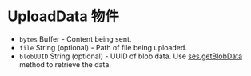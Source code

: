 # UploadData 物件

* `bytes` Buffer - Content being sent.
* `file` String (optional) - Path of file being uploaded.
* `blobUUID` String (optional) - UUID of blob data. Use [ses.getBlobData](../session.md#sesgetblobdataidentifier) method to retrieve the data.